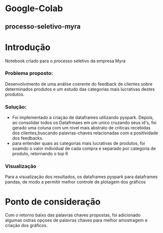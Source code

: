 # Google-Colab
## processo-seletivo-myra
# Introdução
Notebook criado para o processo seletivo da empresa Myra

### Problema proposto:
Desenvolvimento de uma análise coerente do feedback de clientes sobre determinados produtos e um estudo das categorias mais lucrativas destes produtos.

### Solução:
* Foi implementado a criação de dataframes utilizando pyspark. Depois, ao consolidar todos os Datafrmaes em um unico cruzando seus id's, foi gerado uma coluna com um nivel mais abstrato de criticas recebidas dos clientes,buscando palavras-chaves relacionadas com a positividade dos feedbacks.
* para entender quais as categorias mais lucrativas de produtos, foi soamdo o valor individual de cada compra e separado por categoria de produto, retornando o top 6
###  Visualização
   Para a visualização dos resultados, os dataframes pyspark para dataframes pandas, de modo a permitir melhor controle de plotagem dos gráficos
# Ponto de consideração
   Com o retorno baixo das palavras chaves propostas, foi adicionado algumas outras opçoes de palavras chaves para melhor amostragem e criação dos gráficos.
